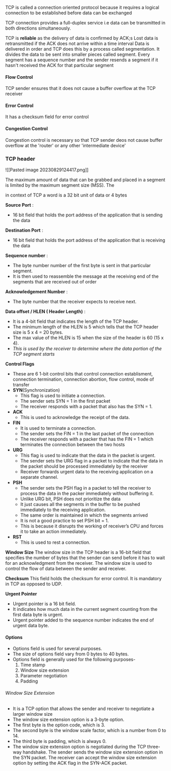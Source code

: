 TCP is called a connection oriented protocol because it requires a logical connection to be established before data can be exchanged

TCP connection provides a full-duplex service i.e data can be transmitted in both directions simultaneously. 

TCP is **reliable** as the delivery of data is confirmed by ACK;s
Lost data is retransmitted if the ACK does not arrive within a time interval
Data is delivered in order and TCP does this by a process called segmentation. It divides the data to be sent into smaller pieces called segment. Every segment has a sequence number and the sender resends a segment if it hasn't received the ACK for that particular segment

#### Flow Control
TCP sender ensures that it does not cause a buffer overflow at the TCP receiver
#### Error Control
It has a checksum field for error control
#### Congestion Control
Congestion control is necessary so that TCP sender deos not cause buffer overflow at the 'router' or any other 'intermediate device'

### TCP header

![[Pasted image 20230829124417.png]]

The maximum amount of data that can be grabbed and placed in a segment is limited by the maximum segment size (MSS). The 

in context of TCP a word is a 32 bit unit of data or 4 bytes

**Source Port** : 
- 16 bit field that holds the port address of the application that is sending the data

**Destination Port** : 
- 16 bit field that holds the port address of the application that is receiving the data

**Sequence number** : 
- The byte number number of the first byte is sent in that particular segment. 
- It is then used to reassemble the message at the receiving end of the segments that are received out of order

**Acknowledgement Number** : 
- The byte number that the receiver expects to receive next.

**Data offset / HLEN ( Header Length)** : 
- It is a 4-bit field that indicates the length of the TCP header. 
- The minimum length of the HLEN is 5 which tells that the TCP header size is 5 x 4 = 20 bytes.
- The max value of the HLEN is 15 when the size of the header is 60 (15 x 4).
- *This is used by the receiver to determine where the data portion of the TCP segment starts*

**Control Flags**
- These are 6 1-bit control bits that control connection establisment, connection termination, connection abortion, flow control, mode of transfer
- **SYN**(Synchronization) 
	- This flag is used to initiate a connection.
	- The sender sets SYN = 1 in the first packet
	- The receiver responds with a packet that also has the SYN = 1.
- **ACK**
	- This is used to acknowledge the receipt of the data.
- **FIN**
	- It is used to terminate a connection.
	- The sender sets the FIN = 1 in the last packet of the connection
	- The receiver responds with a packer that has the FIN = 1 which terminates the connection between the two hosts
- **URG**
	- This flag is used to indicate that the data in the packet is urgent. 
	- The sender sets the URG flag in a packet to indicate that the data in the packet should be processed immediately by the receiver
	- Receiver forwards urgent data to the receiving application on a separate channel.
- **PSH**
	- The sender sets the PSH flag in a packet to tell the receiver to process the data in the packer immediately without buffering it.
	- Unlike URG bit, PSH does not prioritize the data
	- It just causes all the segments in the buffer to be pushed immediately to the receiving application.
	- The same order is maintained in which the segments arrived
	- It is not a good practice to set PSH bit = 1.
	- This is because it disrupts the working of receiver’s CPU and forces it to take an action immediately.
- **RST**
	- This is used to rest a connection.

**Window Size**
The window size in the TCP header is a 16-bit field that specifies the number of bytes that the sender can send before it has to wait for an acknowledgment from the receiver. The window size is used to control the flow of data between the sender and receiver.

**Checksum**
This field holds the checksum for error control. It is mandatory in TCP as opposed to UDP.

**Urgent Pointer**
- Urgent pointer is a 16 bit field.
- It indicates how much data in the current segment counting from the first data byte is urgent.
- Urgent pointer added to the sequence number indicates the end of urgent data byte.

#### **Options**
- Options field is used for several purposes.
- The size of options field vary from 0 bytes to 40 bytes.
- Options field is generally used for the following purposes-
	1. Time stamp
	2. Window size extension
	3. Parameter negotiation
	4. Padding

###### Window Size Extension
- It is a TCP option that allows the sender and receiver to negotiate a larger window size
- The window size extension option is a 3-byte option.
- The first byte is the option code, which is 3.
- The second byte is the window scale factor, which is a number from 0 to 14.
- The third byte is padding, which is always 0.
- The window size extension option is negotiated during the TCP three-way handshake. The sender sends the window size extension option in the SYN packet. The receiver can accept the window size extension option by setting the ACK flag in the SYN-ACK packet.
